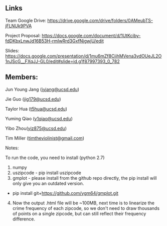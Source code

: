 
Links
-----

Team Google Drive: https://drive.google.com/drive/folders/0AMeubTS-jFLNUk9PVA

Project Proposal: https://docs.google.com/document/d/1UtKciby-fdDKbxLnwJd16B53H-rmIwRrd3GxfNjgwjU/edit

Slides: https://docs.google.com/presentation/d/1mu6mZf8CiihMVena3vdOUeJL2O1nJScG__FXqJJ-GL0/edit#slide=id.g1f87997393_0_782

Members:
-----
Jun Young Jang (jyjang@ucsd.edu)

Jie Guo (jig179@ucsd.edu)

Taylor Hua (t5hua@ucsd.edu)

Yuming Qiao (y1qiao@ucsd.edu)

Yibo Zhou(yiz875@ucsd.edu)

Tim Miller (timtheviolinist@gmail.com)

Notes:

To run the code, you need to install (python 2.7)
1. numpy
2. uszipcode - pip install uszipcode
3. gmplot - please install from the github repo directly, the pip install will only give you an outdated version.
- pip install git+https://github.com/vgm64/gmplot.git
4. Now the output .html file will be ~100MB, next time is to linearize the crime frequency of each zipcode, so we don't need to draw thousands of points on a single zipcode, but can still reflect their frequency difference. 
